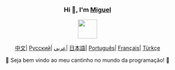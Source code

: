 <div align="center">
    <h3>Hi 👋, I'm <a href="https://github.com/Miguel-Mernick">Miguel</a></h3>
 <p align="center">
        <a href="https://github.com/Miguel-Mernick">
            <img src="cat.web" width="50"/>
        </a>
    </p>
    <p align="center">
        <a href="https://github.com/Miguel-Mernick/Miguel-Mernick/blob/main/README_CN.md"><span>中文</span></a>|
        <a href="https://github.com/Miguel-Mernick/Miguel-Mernick/blob/main/README_RU.md"><span>Русский</span></a>|
        <a href="https://github.com/Miguel-Mernick/Miguel-Mernick/blob/main/README_AR.md"><span>عربي</span></a>|
        <a href="https://github.com/Miguel-Mernick/Miguel-Mernick/blob/main/README_JP.md"><span>日本語</span></a>|
        <a href="https://github.com/Miguel-Mernick/Miguel-Mernick/blob/main/README_PTBR.md"><span>Português</span></a>|
        <a href="https://github.com/Miguel-Mernick/Miguel-Mernick/blob/main/README_FR.md"><span>Français</span></a>|
        <a href="https://github.com/Miguel-Mernick/Miguel-Mernick/blob/main/README_TR.md"><span>Türkçe</span></a>
    </p>
    <p>🌟 Seja bem vindo ao meu cantinho no mundo da programação! 🌟</p>
